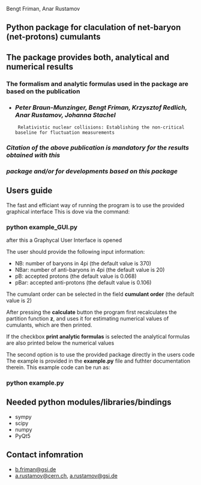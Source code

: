 Bengt Friman, Anar Rustamov


## Python package for claculation of net-baryon (net-protons) cumulants

## The package provides both, analytical and numerical results

### The formalism and analytic formulas used in the package are based on the publication

- ### *Peter Braun-Munzinger, Bengt Friman, Krzysztof Redlich, Anar Rustamov, Johanna Stachel*
       Relativistic nuclear collisions: Establishing the non-critical baseline for fluctuation measurements

### *Citation of the above publication is mandatory for the results obtained with this* 
### *package and/or for developments based on this package*

## Users guide
The fast and efficiant way of running the program is to use the provided graphical interface
This is dove via the command:

### python example_GUI.py

after this a Graphycal User Interface is opened

The user should provide the following input information:

- NB: number of baryons in 4pi  (the default value is 370)
- NBar: number of anti-baryons in 4pi (the default value is 20)
- pB: accepted protons (the default value is 0.068)
- pBar: accepted anti-protons (the default value is 0.106)

The cumulant order can be selected in the field **cumulant order** (the default value is 2)

After pressing the **calculate** button the program first recalculates the partition function **z**, and uses it for 
estimating numerical values of cumulants, which are then printed.

If the checkbox **print analytic formulas** is selected the analytical formulas are also printed below the numerical values

The second option is to use the provided package directly in the users code
The example is provided in the **example.py** file and futhter documentation therein. This example code can be run as:

### python example.py

## Needed python modules/libraries/bindings

- sympy
- scipy
- numpy
- PyQt5

## Contact infomration

- b.friman@gsi.de
- a.rustamov@cern.ch, a.rustamov@gsi.de
